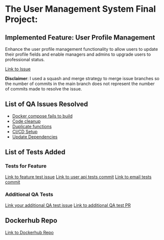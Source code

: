 

# The User Management System Final Project: 

## Implemented Feature: User Profile Management

Enhance the user profile management functionality to allow users to update their profile fields and enable managers and admins to upgrade users to professional status.

[Link to Issue](https://github.com/kadeem-lewis/user_management/issues/13)

**Disclaimer**: I used a squash and merge strategy to merge issue branches so the number of commits in the main branch does not represent the number of commits made to resolve the issue.


## List of QA Issues Resolved

- [Docker compose fails to build](https://https://github.com/kadeem-lewis/user_management/issues/1)
- [Code cleanup](https://https://github.com/kadeem-lewis/user_management/issues/3)
- [Duplicate functions](https://https://github.com/kadeem-lewis/user_management/issues/4)
- [CI/CD Setup](https://https://github.com/kadeem-lewis/user_management/issues/8)
- [Update Dependencies](https://https://github.com/kadeem-lewis/user_management/issues/11)


## List of Tests Added

### Tests for Feature

[Link to feature test issue](https://github.com/kadeem-lewis/user_management/issues/15)
[Link to user api tests commit](https://github.com/kadeem-lewis/user_management/pull/17/commits/7197b5597a376447d24eef89c353e4582e1423ff)
[Link to email tests commit](https://github.com/kadeem-lewis/user_management/pull/22/commits/76b2cb8d7f5b9302b86b71d79c853b6bff31137a)

### Additional QA Tests
[Link your additional QA test issue](https://github.com/kadeem-lewis/user_management/issues/16)
[Link to additional QA test PR](https://github.com/kadeem-lewis/user_management/pull/24)


## Dockerhub Repo

[Link to Dockerhub Repo](https://hub.docker.com/repository/docker/ksl29/user_management/general)